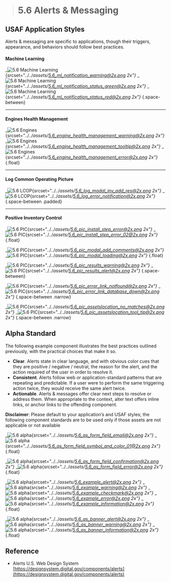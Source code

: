 > # **5.6** Alerts & Messaging

## USAF Application Styles

Alerts & messaging are specific to applications, though their triggers, appearance, and behaviors should follow 
best practices.

#### Machine Learning

_![5.6 Machine Learning](../_assets/5.6_ml_notification_warning.png){srcset="../../_assets/5.6_ml_notification_warning@2x.png 2x"}_
_![5.6 Machine Learning](../_assets/5.6_ml_notification_status_green.png){srcset="../../_assets/5.6_ml_notification_status_green@2x.png 2x"}_
_![5.6 Machine Learning](../_assets/5.6_ml_notification_status_red.png){srcset="../../_assets/5.6_ml_notification_status_red@2x.png 2x"}_
{.space-between}


---

#### Engines Health Management

_![5.6 Engines](../_assets/5.6_engine_health_management_warning.png){srcset="../../_assets/5.6_engine_health_management_warning@2x.png 2x"}_
_![5.6 Engines](../_assets/5.6_engine_health_management_tooltip.png){srcset="../../_assets/5.6_engine_health_management_tooltip@2x.png 2x"}_
_![5.6 Engines](../_assets/5.6_engine_health_management_error.png){srcset="../../_assets/5.6_engine_health_management_error@2x.png 2x"}_
{.float}


---

#### Log Common Operating Picture


_![5.6 LCOP](../_assets/5.6_log_modal_inv_add_res.png){srcset="../../_assets/5.6_log_modal_inv_add_res@2x.png 2x"}_
_![5.6 LCOP](../_assets/5.6_log_error_notification.png){srcset="../../_assets/5.6_log_error_notification@2x.png 2x"}_
{.space-between .padded}

---

#### Positive Inventory Control

_![5.6 PIC](../_assets/5.6_pic_install_step_error.png){srcset="../../_assets/5.6_pic_install_step_error@2x.png 2x"}_
_![5.6 PIC](../_assets/5.6_pic_install_step_error_02.png){srcset="../../_assets/5.6_pic_install_step_error_02@2x.png 2x"}_
{.float}

_![5.6 PIC](../_assets/5.6_pic_modal_add_comments.png){srcset="../../_assets/5.6_pic_modal_add_comments@2x.png 2x"}_
_![5.6 PIC](../_assets/5.6_pic_modal_loading.png){srcset="../../_assets/5.6_pic_modal_loading@2x.png 2x"}_
{.float}

_![5.6 PIC](../_assets/5.6_pic_results_warning.png){srcset="../../_assets/5.6_pic_results_warning@2x.png 2x"}_
_![5.6 PIC](../_assets/5.6_pic_results_alert.png){srcset="../../_assets/5.6_pic_results_alert@2x.png 2x"}_
{.space-between}

_![5.6 PIC](../_assets/5.6_pic_error_link_notfound.png){srcset="../../_assets/5.6_pic_error_link_notfound@2x.png 2x"}_
_![5.6 PIC](../_assets/5.6_pic_error_link_database_down.png){srcset="../../_assets/5.6_pic_error_link_database_down@2x.png 2x"}_
{.space-between .narrow}

_![5.6 PIC](../_assets/5.6_pic_assetslocation_no_matches.png){srcset="../../_assets/5.6_pic_assetslocation_no_matches@2x.png 2x"}_
_![5.6 PIC](../_assets/5.6_pic_assetslocation_tool_tip.png){srcset="../../_assets/5.6_pic_assetslocation_tool_tip@2x.png 2x"}_
{.space-between .narrow}





## Alpha Standard

The following example component illustrates the best practices outlined previously, with the practical choices that make it so.

- **Clear**. Alerts state in clear language, and with obvious color cues that they are positive / negative / neutral, the reason for the alert, and the action required of the user in order to resolve it.
- **Consistent**. Alerts follow web or application-standard patterns that are repeating and predictable. If a user were to perform the same triggering action twice, they would receive the same alert twice.
- **Actionable**. Alerts & messages offer clear next steps to resolve or address them. When appropriate to the context, alter text offers inline links, or anchor links to the offending component.

**Disclaimer**: Please default to your application’s and USAF styles; the following component standards are to be used only if those assets are not applicable or not available


_![5.6 alpha](../_assets/5.6_as_form_field_email.png){srcset="../../_assets/5.6_as_form_field_email@2x.png 2x"}_
_![5.6 alpha](../_assets/5.6_as_form_field_symbol_and_color_01.png){srcset="../../_assets/5.6_as_form_field_symbol_and_color_01@2x.png 2x"}_
{.float}

_![5.6 alpha](../_assets/5.6_as_form_field_confirmation.png){srcset="../../_assets/5.6_as_form_field_confirmation@2x.png 2x"}_
_![5.6 alpha](../_assets/5.6_as_form_field_error.png){srcset="../../_assets/5.6_as_form_field_error@2x.png 2x"}_
{.float}


_![5.6 alpha](../_assets/5.6_example_alert.png){srcset="../../_assets/5.6_example_alert@2x.png 2x"}_
_![5.6 alpha](../_assets/5.6_example_warning.png){srcset="../../_assets/5.6_example_warning@2x.png 2x"}_
_![5.6 alpha](../_assets/5.6_example_checkmark.png){srcset="../../_assets/5.6_example_checkmark@2x.png 2x"}_
_![5.6 alpha](../_assets/5.6_example_error.png){srcset="../../_assets/5.6_example_error@2x.png 2x"}_
_![5.6 alpha](../_assets/5.6_example_information.png){srcset="../../_assets/5.6_example_information@2x.png 2x"}_
{.float}

_![5.6 alpha](../_assets/5.6_as_banner_alert.png){srcset="../../_assets/5.6_as_banner_alert@2x.png 2x"}_
_![5.6 alpha](../_assets/5.6_as_banner_warning.png){srcset="../../_assets/5.6_as_banner_warning@2x.png 2x"}_
_![5.6 alpha](../_assets/5.6_as_banner_information.png){srcset="../../_assets/5.6_as_banner_information@2x.png 2x"}_
{.float}


## Reference

- Alerts U.S. Web Design System [https://designsystem.digital.gov/components/alerts](https://designsystem.digital.gov/components/alerts)